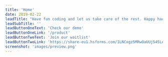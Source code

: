 ```yaml
---
title: 'Home'
date: 2019-02-22
leadTitle: "Have fun coding and let us take care of the rest. Happy hacking!"
leadSubTitle: ''
leadButtonOneText: 'Check our demo'
leadButtonOneLink: '/product'
leadButtonTwoText: 'Join our waitlist'
leadButtonTwoLink: 'https://share-eu1.hsforms.com/1LNCxgz5MRwOaUUj545Le8wflc1e'
screenshot: 'images/preview.png'
---
```


